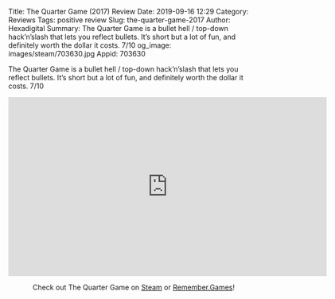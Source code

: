 Title: The Quarter Game (2017) Review
Date: 2019-09-16 12:29
Category: Reviews
Tags: positive review
Slug: the-quarter-game-2017
Author: Hexadigital
Summary: The Quarter Game is a bullet hell / top-down hack’n’slash that lets you reflect bullets. It’s short but a lot of fun, and definitely worth the dollar it costs. 7/10
og_image: images/steam/703630.jpg
Appid: 703630

The Quarter Game is a bullet hell / top-down hack’n’slash that lets you reflect bullets. It’s short but a lot of fun, and definitely worth the dollar it costs. 7/10

<center><iframe src="https://www.youtube.com/embed/KcmI6DREKlU?feature=oembed" allow="accelerometer; autoplay; encrypted-media; gyroscope; picture-in-picture" width="640" height="360" frameborder="0"></iframe>

Check out The Quarter Game on [Steam](https://store.steampowered.com/app/703630/?curator_clanid=34633900) or [Remember.Games](https://remember.games/game/2258/)!</center>
